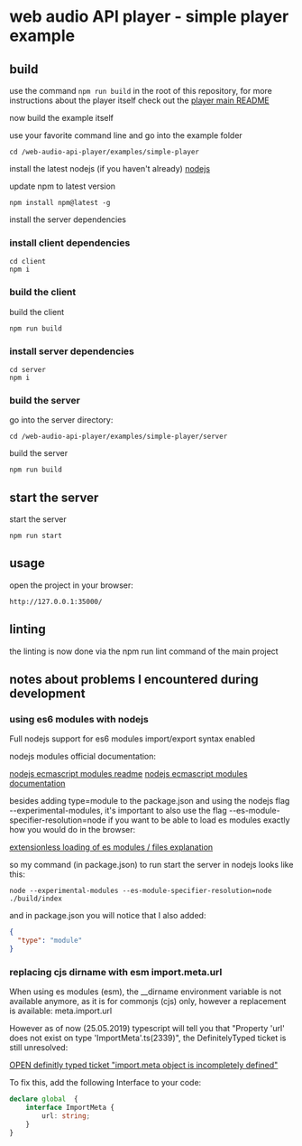 # web audio API player - simple player example

## build

use the command `npm run build` in the root of this repository, for more instructions about the player itself check out the [player main README](../../README.md)

now build the example itself  

use your favorite command line and go into the example folder  

```shell
cd /web-audio-api-player/examples/simple-player
```

install the latest nodejs (if you haven't already) [nodejs](https://nodejs.org)  

update npm to latest version  

`npm install npm@latest -g`

install the server dependencies  

### install client dependencies

```shell
cd client
npm i
```

### build the client

build the client  

`npm run build`

### install server dependencies

```shell
cd server
npm i
```

### build the server

go into the server directory:

```shell
cd /web-audio-api-player/examples/simple-player/server
```

build the server  

`npm run build`

## start the server

start the server

`npm run start`

## usage

open the project in your browser:  

`http://127.0.0.1:35000/`

## linting

the linting is now done via the npm run lint command of the main project

## notes about problems I encountered during development

### using es6 modules with nodejs

Full nodejs support for es6 modules import/export syntax enabled

nodejs modules official documentation:

[nodejs ecmascript modules readme](https://github.com/nodejs/ecmascript-modules/blob/master/doc/api/esm.md)
[nodejs ecmascript modules documentation](https://nodejs.org/api/esm.html#esm_code_package_json_code_code_type_code_field)

besides adding type=module to the package.json and using the nodejs flag --experimental-modules, it's important to also use the flag --es-module-specifier-resolution=node if you want to be able to load es modules exactly how you would do in the browser:

[extensionless loading of es modules / files explanation](https://medium.com/@nodejs/announcing-a-new-experimental-modules-1be8d2d6c2ff)

so my command (in package.json) to run start the server in nodejs looks like this:

`node --experimental-modules --es-module-specifier-resolution=node ./build/index`

and in package.json you will notice that I also added:

```json
{
  "type": "module"
}
```

### replacing cjs dirname with esm import.meta.url

When using es modules (esm), the __dirname environment variable is not available anymore, as it is for commonjs (cjs) only, however a replacement is available: meta.import.url

However as of now (25.05.2019) typescript will tell you that "Property 'url' does not exist on type 'ImportMeta'.ts(2339)", the DefinitelyTyped ticket is still unresolved:

[OPEN definitly typed ticket "import.meta object is incompletely defined"](https://github.com/DefinitelyTyped/DefinitelyTyped/issues/35222)

To fix this, add the following Interface to your code:

```typescript
declare global  {
    interface ImportMeta {
        url: string;
    }
}
```
